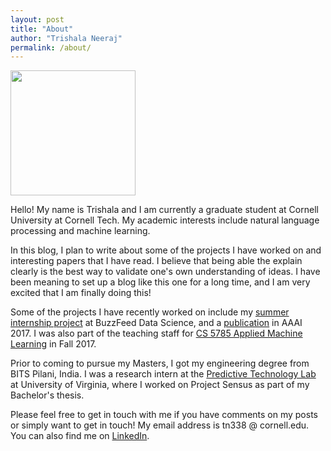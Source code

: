 ```yaml
---
layout: post
title: "About"
author: "Trishala Neeraj"
permalink: /about/
---
```


<img src="https://drive.google.com/uc?export=&id=1ibDAG5Yg5NWX6PeSdPbH1rOajHEaRUUC" width="200" height="200" />

Hello! My name is Trishala and I am currently a graduate student at Cornell University at Cornell Tech. My academic interests include natural language processing and machine learning. 

In this blog, I plan to write about some of the projects I have worked on and interesting papers that I have read. I believe that being able the explain clearly is the best way to validate one's own understanding of ideas. I have been meaning to set up a blog like this one for a long time, and I am very excited that I am finally doing this! 

Some of the projects I have recently worked on include my [summer internship project](https://goo.gl/fe8Awr) at BuzzFeed Data Science, and a [publication](https://www.aaai.org/ocs/index.php/ICWSM/ICWSM17/paper/view/15630/14864) in AAAI 2017. I was also part of the teaching staff for [CS 5785 Applied Machine Learning](https://cornelltech.github.io/cs5785-fall-2017/index.html) in Fall 2017.

Prior to coming to pursue my Masters, I got my engineering degree from BITS Pilani, India. I was a research intern at the [Predictive Technology Lab](http://ptl.sys.virginia.edu/ptl/) at University of Virginia, where I worked on Project Sensus as part of my Bachelor's thesis. 

Please feel free to get in touch with me if you have comments on my posts or simply want to get in touch! My email address is tn338 @ cornell.edu. You can also find me on [LinkedIn](https://www.linkedin.com/in/trishala-neeraj/).